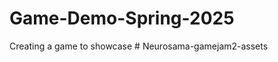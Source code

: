 # Game-Demo-Spring-2025
Creating a game to showcase
#   N e u r o s a m a - g a m e j a m 2 - a s s e t s  
 